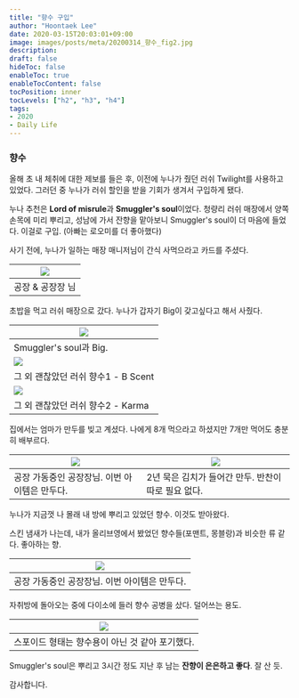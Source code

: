 ```yaml
---
title: "향수 구입"
author: "Hoontaek Lee"
date: 2020-03-15T20:03:01+09:00
image: images/posts/meta/20200314_향수_fig2.jpg
description:
draft: false
hideToc: false
enableToc: true
enableTocContent: false
tocPosition: inner
tocLevels: ["h2", "h3", "h4"]
tags:
- 2020
- Daily Life
---
```


### 향수

올해 초 내 체취에 대한 제보를 들은 후, 이전에 누나가 줬던 러쉬 Twilight를 사용하고 있었다. 그러던 중 누나가 러쉬 할인을 받을 기회가 생겨서 구입하게 됐다.

누나 추천은 **Lord of misrule**과 **Smuggler's soul**이었다. 청량리 러쉬 매장에서 양쪽 손목에 미리 뿌리고, 성남에 가서 잔향을 맡아보니 Smuggler's soul이 더 마음에 들었다. 이걸로 구입. (아빠는 로오미를 더 좋아했다)

사기 전에, 누나가 일하는 매장 매니저님이 간식 사먹으라고 카드를 주셨다.

| ![](/en/posts/20200314_향수/20200314_향수_fig1.jpg) |
| :-------------------------------------------------: |
|                  공장 & 공장장 님                   |



초밥을 먹고 러쉬 매장으로 갔다. 누나가 갑자기 Big이 갖고싶다고 해서 사줬다.

| ![](/en/posts/20200314_향수/20200314_향수_fig2.jpg) |
| --------------------------------------------------- |
| Smuggler's soul과 Big.                              |
| ![](/en/posts/20200314_향수/20200314_향수_fig3.jpg) |
| 그 외 괜찮았던 러쉬 향수1 - B Scent                 |
| ![](/en/posts/20200314_향수/20200314_향수_fig4.jpg) |
| 그 외 괜찮았던 러쉬 향수2 - Karma                   |



집에서는 엄마가 만두를 빚고 계셨다. 나에게 8개 먹으라고 하셨지만 7개만 먹어도 충분히 배부르다.

| ![](/en/posts/20200314_향수/20200314_향수_fig5.jpg) | ![](/en/posts/20200314_향수/20200314_향수_fig6.jpg) |
| --------------------------------------------------- | --------------------------------------------------- |
| 공장 가동중인 공장장님. 이번 아이템은 만두다.       | 2년 묵은 김치가 들어간 만두. 반찬이 따로 필요 없다. |



누나가 지금껏 나 몰래 내 방에 뿌리고 있었던 향수. 이것도 받아왔다.

스킨 냄새가 나는데, 내가 올리브영에서 봤었던 향수들(포맨트, 몽블랑)과 비슷한 류 같다. 좋아하는 향. 

| ![](/en/posts/20200314_향수/20200314_향수_fig7.jpg) |
| --------------------------------------------------- |
| 공장 가동중인 공장장님. 이번 아이템은 만두다.       |



자취방에 돌아오는 중에 다이소에 들러 향수 공병을 샀다. 덜어쓰는 용도.

| ![](/en/posts/20200314_향수/20200314_향수_fig8.jpg) |
| --------------------------------------------------- |
| 스포이드 형태는 향수용이 아닌 것 같아 포기했다.     |



Smuggler's soul은 뿌리고 3시간 정도 지난 후 남는 **잔향이 은은하고 좋다**. 잘 산 듯.



감사합니다.